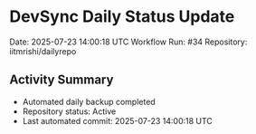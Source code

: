 # DevSync Daily Status Update
Date: 2025-07-23 14:00:18 UTC
Workflow Run: #34
Repository: iitmrishi/dailyrepo

## Activity Summary
- Automated daily backup completed
- Repository status: Active
- Last automated commit: 2025-07-23 14:00:18 UTC
